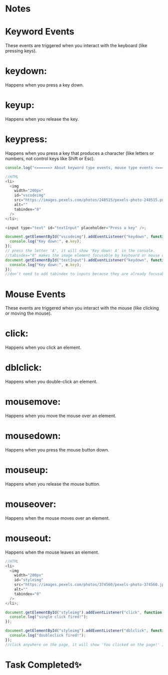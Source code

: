 # Notes

# Keyword Events

These events are triggered when you interact with the keyboard (like pressing keys).

# keydown:

Happens when you press a key down.

# keyup:

Happens when you release the key.

# keypress:

Happens when you press a key that produces a character (like letters or numbers, not control keys like Shift or Esc).

```javascript
console.log("<======> About keyword type events, mouse type events <========>");

//HTML
<li>
  <img
    width="200px"
    id="vscodeimg"
    src="https://images.pexels.com/photos/248515/pexels-photo-248515.png?auto=compress&cs=tinysrgb&w=600&lazy=load"
    alt=""
    tabindex="0"
  />
</li>;

<input type="text" id="textInput" placeholder="Press a key" />;

document.getElementById("vscodeimg").addEventListener("keydown", function (e) {
  console.log("Key down:", e.key);
});
// press the letter 'A', it will show 'Key down: A' in the console.
//tabindex="0" makes the image element focusable by keyboard or mouse click. By default, images are not focusable, so they cannot receive keydown events.
document.getElementById("textInput").addEventListener("keydown", function (e) {
  console.log("Key down:", e.key);
});
//don’t need to add tabindex to inputs because they are already focusable by default, so for elements like input, we can easily use keydow.
```

# Mouse Events

These events are triggered when you interact with the mouse (like clicking or moving the mouse).

# click:

Happens when you click an element.

# dblclick:

Happens when you double-click an element.

# mousemove:

Happens when you move the mouse over an element.

# mousedown:

Happens when you press the mouse button down.

# mouseup:

Happens when you release the mouse button.

# mouseover:

Happens when the mouse moves over an element.

# mouseout:

Happens when the mouse leaves an element.

```javascript
//HTML
<li>
  <img
    width="200px"
    id="styleimg"
    src="https://images.pexels.com/photos/374560/pexels-photo-374560.jpeg?auto=compress&cs=tinysrgb&w=600&lazy=load"
    alt=""
    tabindex="0"
  />
</li>;

document.getElementById("styleimg").addEventListener("click", function () {
  console.log("single click fired!");
});

document.getElementById("styleimg").addEventListener("dblclick", function () {
  console.log("doubleclick fired!");
});
//click anywhere on the page, it will show 'You clicked on the page!' in the console
```

# Task Completed✨
